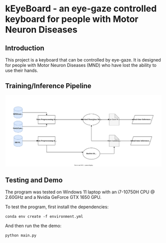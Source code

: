 # kEyeBoard - an eye-gaze controlled keyboard for people with Motor Neuron Diseases

## Introduction

This project is a keyboard that can be controlled by eye-gaze. It is designed for people with Motor Neuron Diseases (MND) who have lost the ability to use their hands.

## Training/Inference Pipeline

![Training/Inference Pipeline](./public/img/kEyeBoard%20Steps.drawio.svg)

## Testing and Demo

The program was tested on Windows 11 laptop with an i7-10750H CPU @ 2.60GHz and a Nvidia GeForce GTX 1650 GPU.

To test the program, first install the dependencies:

```
conda env create -f environment.yml
```

And then run the the demo:

```
python main.py
```